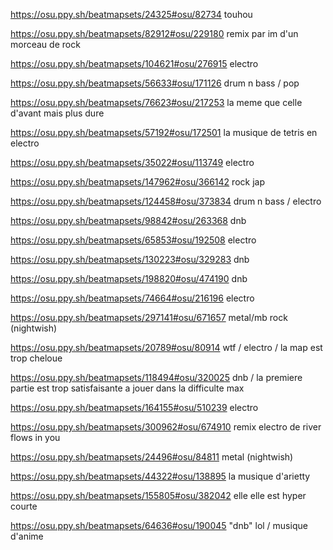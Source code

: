 https://osu.ppy.sh/beatmapsets/24325#osu/82734 touhou

https://osu.ppy.sh/beatmapsets/82912#osu/229180 remix par im d'un morceau de rock

https://osu.ppy.sh/beatmapsets/104621#osu/276915 electro

https://osu.ppy.sh/beatmapsets/56633#osu/171126 drum n bass / pop

https://osu.ppy.sh/beatmapsets/76623#osu/217253 la meme que celle d'avant mais plus dure

https://osu.ppy.sh/beatmapsets/57192#osu/172501 la musique de tetris en electro

https://osu.ppy.sh/beatmapsets/35022#osu/113749 electro

https://osu.ppy.sh/beatmapsets/147962#osu/366142 rock jap

https://osu.ppy.sh/beatmapsets/124458#osu/373834 drum n bass / electro

https://osu.ppy.sh/beatmapsets/98842#osu/263368 dnb

https://osu.ppy.sh/beatmapsets/65853#osu/192508 electro

https://osu.ppy.sh/beatmapsets/130223#osu/329283 dnb

https://osu.ppy.sh/beatmapsets/198820#osu/474190 dnb

https://osu.ppy.sh/beatmapsets/74664#osu/216196 electro

https://osu.ppy.sh/beatmapsets/297141#osu/671657 metal/mb rock (nightwish)

https://osu.ppy.sh/beatmapsets/20789#osu/80914 wtf / electro / la map est trop cheloue

https://osu.ppy.sh/beatmapsets/118494#osu/320025 dnb / la premiere partie est trop satisfaisante a jouer dans la difficulte max

https://osu.ppy.sh/beatmapsets/164155#osu/510239 electro

https://osu.ppy.sh/beatmapsets/300962#osu/674910 remix electro de river flows in you

https://osu.ppy.sh/beatmapsets/24496#osu/84811 metal (nightwish)

https://osu.ppy.sh/beatmapsets/44322#osu/138895 la musique d'arietty

https://osu.ppy.sh/beatmapsets/155805#osu/382042 elle elle est hyper courte

https://osu.ppy.sh/beatmapsets/64636#osu/190045 "dnb" lol / musique d'anime


